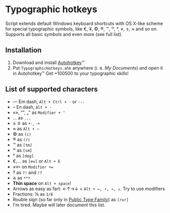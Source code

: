 # Typographic hotkeys

Script extends default Windows keyboard shortcuts with OS X-like scheme for special typographic symbols, like €, ¥, ©, ®, ™, ℠, °, ≠, ±, ≈ and so on. Supports all basic symbols and even more (see full list).

## Installation
1. Download and install <a href="http://www.autohotkey.com/">Autohotkey</a>™
2. Put `TypographicHotkeys.ahk` anywhere (i. e. _My Documents_) and open it in Autohotkey™
Get +100500 to your typographic skills!

## List of supported characters
* — Em dash, `Alt + Ctrl + -` or `---`
* – En dash, `Alt + -`
* «», “”, „‟ as `Modifier + '`
* … as `...`
* ± ∓ as `+-`, `-+`
* ≈ as `Alt + ~`
* © as `(c)`
* ® as `(r)`
* ™ as `[tm]`
* ℠ as `[sm]`
* ° as `[deg]`
* €,… as `[eu]` or `Alt + E` 
* ≠≡꞊ on `Modifier += `
* ‽ as `?!` and `!?`
* ⁂ as `***`
* **Thin space** on `Alt + space`!
* Arrows as easy as fart: ←↑→↓ = `Alt + ←, ↑, →, ↓`. Try to use modifiers
* Fractions: ⅛ as `1/8`
* Rouble sign (so far only in <a href="http://www.paratype.com/public/">Public Type Family</a>) as `[rur]`
* I'm tired. Maybe will later document this list.